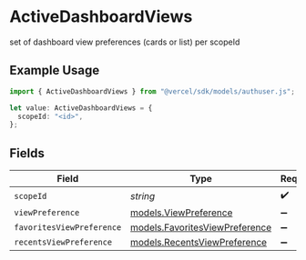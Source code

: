# ActiveDashboardViews

set of dashboard view preferences (cards or list) per scopeId

## Example Usage

```typescript
import { ActiveDashboardViews } from "@vercel/sdk/models/authuser.js";

let value: ActiveDashboardViews = {
  scopeId: "<id>",
};
```

## Fields

| Field                                                                  | Type                                                                   | Required                                                               | Description                                                            |
| ---------------------------------------------------------------------- | ---------------------------------------------------------------------- | ---------------------------------------------------------------------- | ---------------------------------------------------------------------- |
| `scopeId`                                                              | *string*                                                               | :heavy_check_mark:                                                     | N/A                                                                    |
| `viewPreference`                                                       | [models.ViewPreference](../models/viewpreference.md)                   | :heavy_minus_sign:                                                     | N/A                                                                    |
| `favoritesViewPreference`                                              | [models.FavoritesViewPreference](../models/favoritesviewpreference.md) | :heavy_minus_sign:                                                     | N/A                                                                    |
| `recentsViewPreference`                                                | [models.RecentsViewPreference](../models/recentsviewpreference.md)     | :heavy_minus_sign:                                                     | N/A                                                                    |